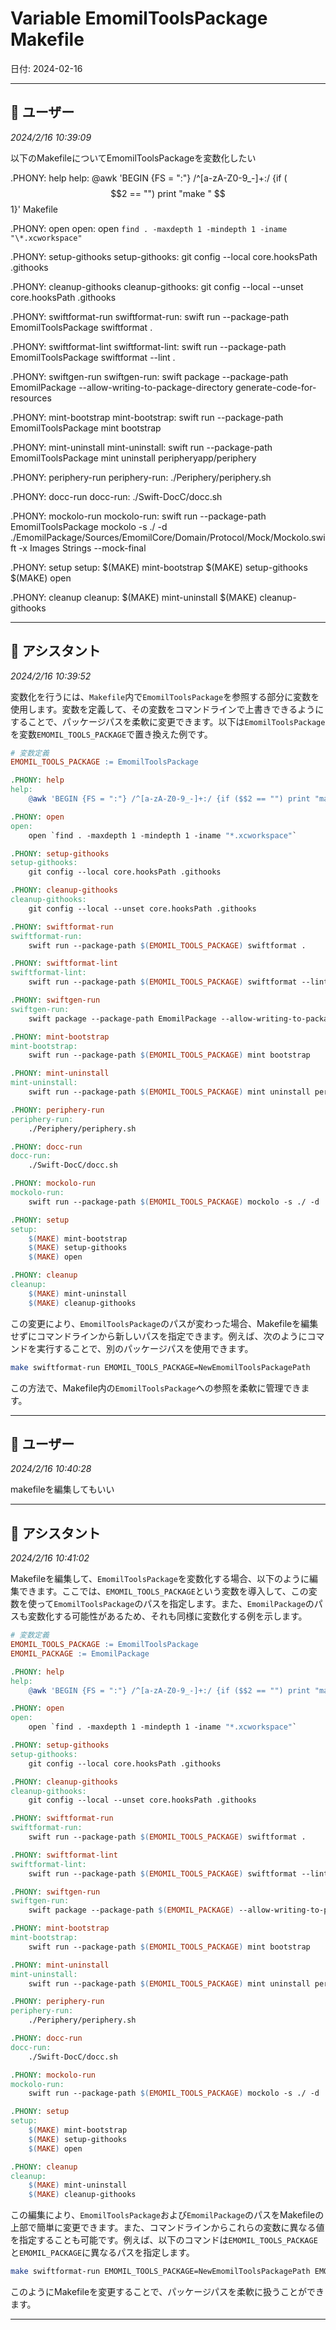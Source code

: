 # Variable EmomilToolsPackage Makefile

日付: 2024-02-16

---

## 👤 ユーザー
*2024/2/16 10:39:09*

以下のMakefileについてEmomilToolsPackageを変数化したい



.PHONY: help
help:
	@awk 'BEGIN {FS = ":"} /^\[a-zA-Z0-9\_-\]+:/ {if ($$2 == "") print "make " $$1}' Makefile

.PHONY: open
open:
	open `find . -maxdepth 1 -mindepth 1 -iname "\*.xcworkspace"`

.PHONY: setup-githooks
setup-githooks:
	git config --local core.hooksPath .githooks

.PHONY: cleanup-githooks
cleanup-githooks:
	git config --local --unset core.hooksPath .githooks

.PHONY: swiftformat-run
swiftformat-run:
	swift run --package-path EmomilToolsPackage swiftformat .

.PHONY: swiftformat-lint
swiftformat-lint:
	swift run --package-path EmomilToolsPackage swiftformat --lint .

.PHONY: swiftgen-run
swiftgen-run:
	swift package --package-path EmomilPackage --allow-writing-to-package-directory generate-code-for-resources

.PHONY: mint-bootstrap
mint-bootstrap:
	swift run --package-path EmomilToolsPackage mint bootstrap

.PHONY: mint-uninstall
mint-uninstall:
	swift run --package-path EmomilToolsPackage mint uninstall peripheryapp/periphery

.PHONY: periphery-run
periphery-run:
	./Periphery/periphery.sh

.PHONY: docc-run
docc-run:
	./Swift-DocC/docc.sh

.PHONY: mockolo-run
mockolo-run:
	swift run --package-path EmomilToolsPackage mockolo -s ./ -d ./EmomilPackage/Sources/EmomilCore/Domain/Protocol/Mock/Mockolo.swift -x Images Strings --mock-final

.PHONY: setup
setup:
	$(MAKE) mint-bootstrap
	$(MAKE) setup-githooks
	$(MAKE) open

.PHONY: cleanup
cleanup:
	$(MAKE) mint-uninstall
	$(MAKE) cleanup-githooks

---

## 🤖 アシスタント
*2024/2/16 10:39:52*

変数化を行うには、`Makefile`内で`EmomilToolsPackage`を参照する部分に変数を使用します。変数を定義して、その変数をコマンドラインで上書きできるようにすることで、パッケージパスを柔軟に変更できます。以下は`EmomilToolsPackage`を変数`EMOMIL_TOOLS_PACKAGE`で置き換えた例です。

```makefile
# 変数定義
EMOMIL_TOOLS_PACKAGE := EmomilToolsPackage

.PHONY: help
help:
	@awk 'BEGIN {FS = ":"} /^[a-zA-Z0-9_-]+:/ {if ($$2 == "") print "make " $$1}' Makefile

.PHONY: open
open:
	open `find . -maxdepth 1 -mindepth 1 -iname "*.xcworkspace"`

.PHONY: setup-githooks
setup-githooks:
	git config --local core.hooksPath .githooks

.PHONY: cleanup-githooks
cleanup-githooks:
	git config --local --unset core.hooksPath .githooks

.PHONY: swiftformat-run
swiftformat-run:
	swift run --package-path $(EMOMIL_TOOLS_PACKAGE) swiftformat .

.PHONY: swiftformat-lint
swiftformat-lint:
	swift run --package-path $(EMOMIL_TOOLS_PACKAGE) swiftformat --lint .

.PHONY: swiftgen-run
swiftgen-run:
	swift package --package-path EmomilPackage --allow-writing-to-package-directory generate-code-for-resources

.PHONY: mint-bootstrap
mint-bootstrap:
	swift run --package-path $(EMOMIL_TOOLS_PACKAGE) mint bootstrap

.PHONY: mint-uninstall
mint-uninstall:
	swift run --package-path $(EMOMIL_TOOLS_PACKAGE) mint uninstall peripheryapp/periphery

.PHONY: periphery-run
periphery-run:
	./Periphery/periphery.sh

.PHONY: docc-run
docc-run:
	./Swift-DocC/docc.sh

.PHONY: mockolo-run
mockolo-run:
	swift run --package-path $(EMOMIL_TOOLS_PACKAGE) mockolo -s ./ -d ./EmomilPackage/Sources/EmomilCore/Domain/Protocol/Mock/Mockolo.swift -x Images Strings --mock-final

.PHONY: setup
setup:
	$(MAKE) mint-bootstrap
	$(MAKE) setup-githooks
	$(MAKE) open

.PHONY: cleanup
cleanup:
	$(MAKE) mint-uninstall
	$(MAKE) cleanup-githooks
```

この変更により、`EmomilToolsPackage`のパスが変わった場合、Makefileを編集せずにコマンドラインから新しいパスを指定できます。例えば、次のようにコマンドを実行することで、別のパッケージパスを使用できます。

```bash
make swiftformat-run EMOMIL_TOOLS_PACKAGE=NewEmomilToolsPackagePath
```

この方法で、Makefile内の`EmomilToolsPackage`への参照を柔軟に管理できます。

---

## 👤 ユーザー
*2024/2/16 10:40:28*

makefileを編集してもいい

---

## 🤖 アシスタント
*2024/2/16 10:41:02*

Makefileを編集して、`EmomilToolsPackage`を変数化する場合、以下のように編集できます。ここでは、`EMOMIL_TOOLS_PACKAGE`という変数を導入して、この変数を使って`EmomilToolsPackage`のパスを指定します。また、`EmomilPackage`のパスも変数化する可能性があるため、それも同様に変数化する例を示します。

```makefile
# 変数定義
EMOMIL_TOOLS_PACKAGE := EmomilToolsPackage
EMOMIL_PACKAGE := EmomilPackage

.PHONY: help
help:
	@awk 'BEGIN {FS = ":"} /^[a-zA-Z0-9_-]+:/ {if ($$2 == "") print "make " $$1}' Makefile

.PHONY: open
open:
	open `find . -maxdepth 1 -mindepth 1 -iname "*.xcworkspace"`

.PHONY: setup-githooks
setup-githooks:
	git config --local core.hooksPath .githooks

.PHONY: cleanup-githooks
cleanup-githooks:
	git config --local --unset core.hooksPath .githooks

.PHONY: swiftformat-run
swiftformat-run:
	swift run --package-path $(EMOMIL_TOOLS_PACKAGE) swiftformat .

.PHONY: swiftformat-lint
swiftformat-lint:
	swift run --package-path $(EMOMIL_TOOLS_PACKAGE) swiftformat --lint .

.PHONY: swiftgen-run
swiftgen-run:
	swift package --package-path $(EMOMIL_PACKAGE) --allow-writing-to-package-directory generate-code-for-resources

.PHONY: mint-bootstrap
mint-bootstrap:
	swift run --package-path $(EMOMIL_TOOLS_PACKAGE) mint bootstrap

.PHONY: mint-uninstall
mint-uninstall:
	swift run --package-path $(EMOMIL_TOOLS_PACKAGE) mint uninstall peripheryapp/periphery

.PHONY: periphery-run
periphery-run:
	./Periphery/periphery.sh

.PHONY: docc-run
docc-run:
	./Swift-DocC/docc.sh

.PHONY: mockolo-run
mockolo-run:
	swift run --package-path $(EMOMIL_TOOLS_PACKAGE) mockolo -s ./ -d ./$(EMOMIL_PACKAGE)/Sources/EmomilCore/Domain/Protocol/Mock/Mockolo.swift -x Images Strings --mock-final

.PHONY: setup
setup:
	$(MAKE) mint-bootstrap
	$(MAKE) setup-githooks
	$(MAKE) open

.PHONY: cleanup
cleanup:
	$(MAKE) mint-uninstall
	$(MAKE) cleanup-githooks
```

この編集により、`EmomilToolsPackage`および`EmomilPackage`のパスをMakefileの上部で簡単に変更できます。また、コマンドラインからこれらの変数に異なる値を指定することも可能です。例えば、以下のコマンドは`EMOMIL_TOOLS_PACKAGE`と`EMOMIL_PACKAGE`に異なるパスを指定します。

```bash
make swiftformat-run EMOMIL_TOOLS_PACKAGE=NewEmomilToolsPackagePath EMOMIL_PACKAGE=NewEmomilPackagePath
```

このようにMakefileを変更することで、パッケージパスを柔軟に扱うことができます。

---

